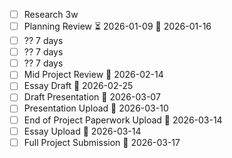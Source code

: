 
- [ ] Research 3w
- [ ] Planning Review ⏳ 2026-01-09 📅 2026-01-16
- [ ] ?? 7 days
- [ ] ?? 7 days
- [ ] ?? 7 days
- [ ] Mid Project Review  📅 2026-02-14
- [ ] Essay Draft  📅  2026-02-25
- [ ] Draft Presentation  📅 2026-03-07
- [ ] Presentation Upload  📅 2026-03-10
- [ ] End of Project Paperwork Upload  📅 2026-03-14
- [ ] Essay Upload  📅 2026-03-14
- [ ] Full Project Submission  📅 2026-03-17